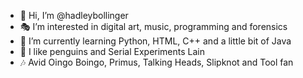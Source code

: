 - 👋 Hi, I’m @hadleybollinger
- 🎭 I’m interested in digital art, music, programming and forensics
- 📝 I’m currently learning Python, HTML, C++ and a little bit of Java
- 🐧 I like penguins and Serial Experiments Lain
- 🎶 Avid Oingo Boingo, Primus, Talking Heads, Slipknot and Tool fan
<!---
scharfsu/scharfsu is a ✨ special ✨ repository because its `README.md` (this file) appears on your GitHub profile.
You can click the Preview link to take a look at your changes.
--->
